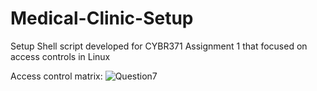 # Medical-Clinic-Setup
Setup Shell script developed for CYBR371 Assignment 1 that focused on access controls in Linux    

Access control matrix:
![Question7](https://github.com/user-attachments/assets/89276c2c-78ac-4306-9339-ae63052b1042)
